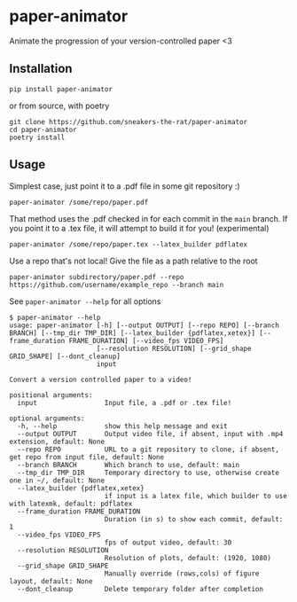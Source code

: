 # paper-animator

Animate the progression of your version-controlled paper <3

## Installation

```
pip install paper-animator
```

or from source, with poetry

```
git clone https://github.com/sneakers-the-rat/paper-animator
cd paper-animator
poetry install
```

## Usage

Simplest case, just point it to a .pdf file in some git repository :)

```
paper-animator /some/repo/paper.pdf
```

That method uses the .pdf checked in for each commit in the `main` branch.
If you point it to a .tex file, it will attempt to build it for you! (experimental)

```
paper-animator /some/repo/paper.tex --latex_builder pdflatex
```

Use a repo that's not local! Give the file as a path relative to the root

```angular2html
paper-animator subdirectory/paper.pdf --repo https://github.com/username/example_repo --branch main
```

See `paper-animator --help` for all options

```
$ paper-animator --help
usage: paper-animator [-h] [--output OUTPUT] [--repo REPO] [--branch BRANCH] [--tmp_dir TMP_DIR] [--latex_builder {pdflatex,xetex}] [--frame_duration FRAME_DURATION] [--video_fps VIDEO_FPS]
                      [--resolution RESOLUTION] [--grid_shape GRID_SHAPE] [--dont_cleanup]
                      input

Convert a version controlled paper to a video!

positional arguments:
  input                 Input file, a .pdf or .tex file!

optional arguments:
  -h, --help            show this help message and exit
  --output OUTPUT       Output video file, if absent, input with .mp4 extension, default: None
  --repo REPO           URL to a git repository to clone, if absent, get repo from input file, default: None
  --branch BRANCH       Which branch to use, default: main
  --tmp_dir TMP_DIR     Temporary directory to use, otherwise create one in ~/, default: None
  --latex_builder {pdflatex,xetex}
                        if input is a latex file, which builder to use with latexmk, default: pdflatex
  --frame_duration FRAME_DURATION
                        Duration (in s) to show each commit, default: 1
  --video_fps VIDEO_FPS
                        fps of output video, default: 30
  --resolution RESOLUTION
                        Resolution of plots, default: (1920, 1080)
  --grid_shape GRID_SHAPE
                        Manually override (rows,cols) of figure layout, default: None
  --dont_cleanup        Delete temporary folder after completion
```
